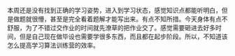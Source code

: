 本周还是没有找到正确的学习姿势，进入到学习状态，感觉知识点都能听明白，但是做题就很懵，甚至是完全看着题解才能写出来。有点不知所措。今天身体有点不舒服，为了不错过交作业的时间就先潦草的把作业交了。感觉需要砸进去好多时间，但是自己现在做毕设也需要学很多东西，而且都在起步阶段。所以，不知道该怎么提高学习算法训练营的效率。

